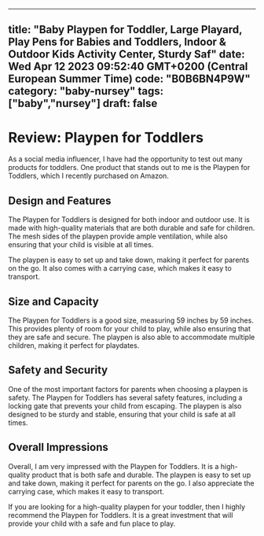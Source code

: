 
---
title: "Baby Playpen for Toddler, Large Playard, Play Pens for Babies and Toddlers, Indoor & Outdoor Kids Activity Center, Sturdy Saf" 
date: Wed Apr 12 2023 09:52:40 GMT+0200 (Central European Summer Time)
code: "B0B6BN4P9W"
category: "baby-nursey"
tags: ["baby","nursey"] 
draft: false
---
    
# Review: Playpen for Toddlers

As a social media influencer, I have had the opportunity to test out many products for toddlers. One product that stands out to me is the Playpen for Toddlers, which I recently purchased on Amazon.

## Design and Features

The Playpen for Toddlers is designed for both indoor and outdoor use. It is made with high-quality materials that are both durable and safe for children. The mesh sides of the playpen provide ample ventilation, while also ensuring that your child is visible at all times.

The playpen is easy to set up and take down, making it perfect for parents on the go. It also comes with a carrying case, which makes it easy to transport.

## Size and Capacity

The Playpen for Toddlers is a good size, measuring 59 inches by 59 inches. This provides plenty of room for your child to play, while also ensuring that they are safe and secure. The playpen is also able to accommodate multiple children, making it perfect for playdates.

## Safety and Security

One of the most important factors for parents when choosing a playpen is safety. The Playpen for Toddlers has several safety features, including a locking gate that prevents your child from escaping. The playpen is also designed to be sturdy and stable, ensuring that your child is safe at all times.

## Overall Impressions

Overall, I am very impressed with the Playpen for Toddlers. It is a high-quality product that is both safe and durable. The playpen is easy to set up and take down, making it perfect for parents on the go. I also appreciate the carrying case, which makes it easy to transport.

If you are looking for a high-quality playpen for your toddler, then I highly recommend the Playpen for Toddlers. It is a great investment that will provide your child with a safe and fun place to play.